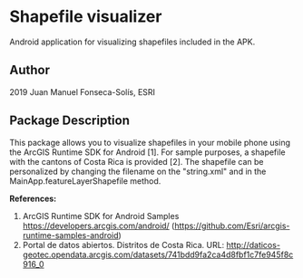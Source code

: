 Shapefile visualizer
===========================================================================================
Android application for visualizing shapefiles included in the APK.

Author
-------
2019 Juan Manuel Fonseca-Solís, ESRI

Package Description
---
This package allows you to visualize shapefiles in your mobile phone using the ArcGIS Runtime SDK for Android [1]. For sample purposes, a shapefile with the cantons of Costa Rica is provided [2]. The shapefile can be personalized by changing the filename on the "string.xml" and in the MainApp.featureLayerShapefile method.

**References:**
1. ArcGIS Runtime SDK for Android Samples https://developers.arcgis.com/android/ (https://github.com/Esri/arcgis-runtime-samples-android)
2. Portal de datos abiertos. Distritos de Costa Rica. URL: http://daticos-geotec.opendata.arcgis.com/datasets/741bdd9fa2ca4d8fbf1c7fe945f8c916_0